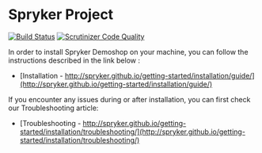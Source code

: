 # Spryker Project

[![Build Status](https://travis-ci.org/spryker/demoshop.svg?branch=master)](https://travis-ci.org/spryker/demoshop)
[![Scrutinizer Code Quality](https://scrutinizer-ci.com/g/spryker/project/badges/quality-score.png?b=master&s=7f0c1247303c81b5047867595714ff5d7db02a5a)](https://scrutinizer-ci.com/g/spryker/project/?branch=master)

In order to install Spryker Demoshop on your machine, you can follow the instructions described in the link below :

* [Installation - http://spryker.github.io/getting-started/installation/guide/](http://spryker.github.io/getting-started/installation/guide/)


If you encounter any issues during or after installation, you can first check our Troubleshooting article:

* [Troubleshooting - http://spryker.github.io/getting-started/installation/troubleshooting/](http://spryker.github.io/getting-started/installation/troubleshooting/)
